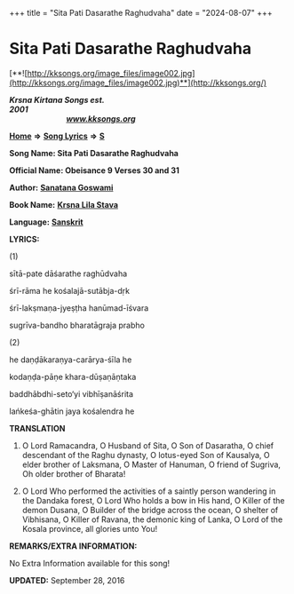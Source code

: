 +++
title = "Sita Pati Dasarathe Raghudvaha"
date = "2024-08-07"
+++

# Sita Pati Dasarathe Raghudvaha
[**![http://kksongs.org/image_files/image002.jpg](http://kksongs.org/image_files/image002.jpg)**](http://kksongs.org/)

**_Krsna Kirtana Songs est. 2001_**                                                                                                                                                 **_www.kksongs.org_**

[**Home**](http://kksongs.org/) **⇒** [**Song Lyrics**](http://kksongs.org/lyrics.html) **⇒** [**S**](http://kksongs.org/songs/song_s.html)

**Song Name: Sita Pati Dasarathe Raghudvaha**

**Official Name: Obeisance 9 Verses 30 and 31**

**Author:** [**Sanatana Goswami**](http://kksongs.org/authors/list/sanatana_g.html)

**Book Name:** [**Krsna Lila Stava**](http://kksongs.org/authors/literature/krsnalilastava.html)

**Language:** [**Sanskrit**](http://kksongs.org/language/list/sanskrit.html)

**LYRICS:**

(1)

sītā-pate dāśarathe raghūdvaha

śrī-rāma he kośalajā-sutābja-dṛk

śrī-lakṣmaṇa-jyeṣṭha hanūmad-īśvara

sugrīva-bandho bharatāgraja prabho

(2)

he daṇḍākaraṇya-carārya-śīla he

kodaṇḍa-pāṇe khara-dūṣaṇāṇtaka

baddhābdhi-seto‘yi vibhīṣanāśrita

lańkeśa-ghātin jaya kośalendra he

**TRANSLATION**

1) O Lord Ramacandra, O Husband of Sita, O Son of Dasaratha, O chief descendant of the Raghu dynasty, O lotus-eyed Son of Kausalya, O elder brother of Laksmana, O Master of Hanuman, O friend of Sugriva, Oh older brother of Bharata!

2) O Lord Who performed the activities of a saintly person wandering in the Dandaka forest, O Lord Who holds a bow in His hand, O Killer of the demon Dusana, O Builder of the bridge across the ocean, O shelter of Vibhisana, O Killer of Ravana, the demonic king of Lanka, O Lord of the Kosala province, all glories unto You!

**REMARKS/EXTRA INFORMATION:**

No Extra Information available for this song!

**UPDATED:** September 28, 2016